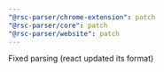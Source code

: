 ```yaml
---
"@rsc-parser/chrome-extension": patch
"@rsc-parser/core": patch
"@rsc-parser/website": patch
---
```


Fixed parsing (react updated its format)
